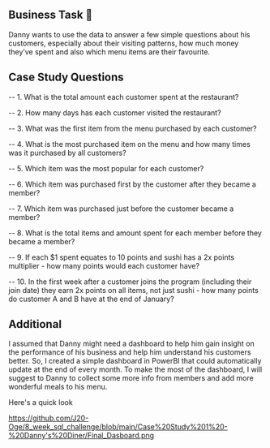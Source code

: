 ## Business Task :ramen:

Danny wants to use the data to answer a few simple questions about his customers, especially about their visiting patterns, how much money they’ve spent and also which menu items are their favourite.

## Case Study Questions 
-- 1. What is the total amount each customer spent at the restaurant?

-- 2. How many days has each customer visited the restaurant?

-- 3. What was the first item from the menu purchased by each customer?

-- 4. What is the most purchased item on the menu and how many times was it purchased by all customers?

-- 5. Which item was the most popular for each customer?

-- 6. Which item was purchased first by the customer after they became a member?

-- 7. Which item was purchased just before the customer became a member?

-- 8. What is the total items and amount spent for each member before they became a member?

-- 9.  If each $1 spent equates to 10 points and sushi has a 2x points multiplier - how many points would each customer have?

-- 10. In the first week after a customer joins the program (including their join date) they earn 2x points on all items, not just sushi - how many points do customer A and B have at the end of January?


## Additional 
I assumed that Danny might need a dashboard to help him gain insight on the performance of his business and help him understand his customers better. So, I created a simple dashboard in PowerBI that could automatically update at the end of every month. To make the most of the dashboard, I will suggest to Danny to collect some more info from members and add more wonderful meals to his menu. 

Here's a quick look 

https://github.com/J20-Oge/8_week_sql_challenge/blob/main/Case%20Study%201%20-%20Danny's%20Diner/Final_Dasboard.png
